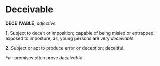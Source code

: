 # Deceivable

**DECE'IVABLE**, _adjective_

**1.** Subject to deceit or imposition; capable of being misled or entrapped; exposed to imposture; as, young persons are very _deceivable_

**2.** Subject or apt to produce error or deception; deceitful.

Fair promises often prove _deceivable_
